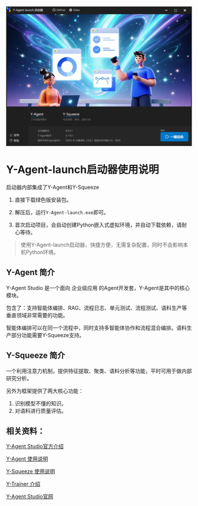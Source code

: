 
![](y_agent_launch.webp)
# Y-Agent-launch启动器使用说明

启动器内部集成了Y-Agent和Y-Squeeze

1. 直接下载绿色版安装包。

2. 解压后，运行`Y-Agent-launch.exe`即可。

3. 首次启动项目，会自动创建Python嵌入式虚拟环境，并自动下载依赖，请耐心等待。

> 使用Y-Agent-launch启动器，快捷方便，无需复杂配置，同时不会影响本机Python环境。

## Y-Agent 简介
Y-Agent Studio 是一个面向 企业级应用 的Agent开发套，Y-Agent是其中的核心模块。

包含了：支持智能体编排、RAG、流程日志、单元测试、流程测试、语料生产等垂直领域非常需要的功能。

智能体编排可以在同一个流程中，同时支持多智能体协作和流程混合编排。语料生产部分功能需要Y-Squeeze支持。

## Y-Squeeze 简介

一个利用注意力机制，提供特征提取、聚类、语料分析等功能，平时可用于做内部研究分析。

另外为框架提供了两大核心功能：
1. 识别模型不懂的知识。
2. 对语料进行质量评估。


## 相关资料：

[Y-Agent Studio官方介绍](http://112.126.109.80/docs)

[Y-Agent 使用说明](http://112.126.109.80/docs/y-agent/quick_start)

[Y-Squeeze 使用说明](http://112.126.109.80/docs/y-squeeze/introduction)

[Y-Trainer 介绍](http://112.126.109.80/docs/y-trainer/introduction)

[Y-Agent Studio官网](http://112.126.109.80)



